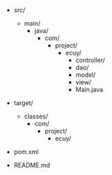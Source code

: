 - src/
  - main/
    - java/
      - com/
        - project/
          - ecuy/
            - controller/
            - dao/
            - model/       
            - view/  
            - Main.java    
             
- target/                  
  - classes/
    - com/
      - project/
        - ecuy/

- pom.xml                 
- README.md              